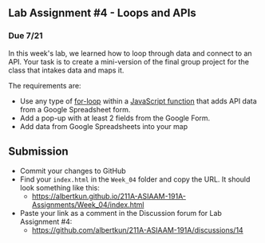 
## Lab Assignment #4 - Loops and APIs
### Due 7/21

In this week's lab, we learned how to loop through data and connect to an API. Your task is to create a mini-version of the final group project for the class that intakes data and maps it.

The requirements are:

- Use any type of [for-loop](https://www.w3schools.com/js/js_loop_for.asp) within a [JavaScript function](https://developer.mozilla.org/en-US/docs/Web/JavaScript/Reference/Global_Objects/Function/Function) that adds API data from a Google Spreadsheet form.
- Add a pop-up with at least 2 fields from the Google Form.
- Add data from Google Spreadsheets into your map

## Submission
- Commit your changes to GitHub
- Find your `index.html` in the `Week_04` folder and copy the URL. It should look something like this:
  - https://albertkun.github.io/211A-ASIAAM-191A-Assignments/Week_04/index.html
- Paste your link as a comment in the Discussion forum for Lab Assignment #4: 
  - https://github.com/albertkun/211A-ASIAAM-191A/discussions/14
